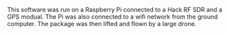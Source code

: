 This software was run on a Raspberry Pi connected to a Hack RF SDR and a GPS modual. The Pi was also connected to a wifi network from the ground computer. The package was then lifted and flown by a large drone.

